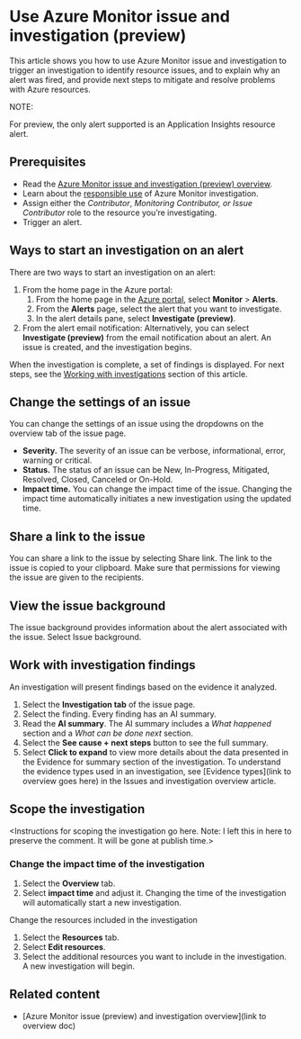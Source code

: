 # Use Azure Monitor issue and investigation (preview)

This article shows you how to use Azure Monitor issue and investigation to trigger an investigation to identify resource issues, and to explain why an alert was fired, and provide next steps to mitigate and resolve problems with Azure resources.

NOTE:

For preview, the only alert supported is an Application Insights resource alert.

## Prerequisites

-   Read the [Azure Monitor issue and investigation (preview) overview](https://microsoft-my.sharepoint.com/personal/inhenkel_microsoft_com/Documents/Documents/SME%20Review/Issue%20and%20investigation/V2/issue_and_investigation_how_to.docx).
-   Learn about the [responsible use](https://microsoft-my.sharepoint.com/personal/inhenkel_microsoft_com/Documents/Documents/SME%20Review/Issue%20and%20investigation/V2/issue_and_investigation_responsible_use.docx) of Azure Monitor investigation.
-   Assign either the *Contributor*, *Monitoring Contributor, or Issue Contributor* role to the resource you’re investigating.
-   Trigger an alert.

## Ways to start an investigation on an alert

There are two ways to start an investigation on an alert:

1.  From the home page in the Azure portal:
    1.  From the home page in the [Azure portal](https://portal.azure.com/), select **Monitor** \> **Alerts**.
    2.  From the **Alerts** page, select the alert that you want to investigate.
    3.  In the alert details pane, select **Investigate (preview)**.
2.  From the alert email notification: Alternatively, you can select **Investigate (preview)** from the email notification about an alert. An issue is created, and the investigation begins.

When the investigation is complete, a set of findings is displayed. For next steps, see the [Working with investigations]() section of this article.

## Change the settings of an issue

You can change the settings of an issue using the dropdowns on the overview tab of the issue page.

-   **Severity.** The severity of an issue can be verbose, informational, error, warning or critical.
-   **Status.** The status of an issue can be New, In-Progress, Mitigated, Resolved, Closed, Canceled or On-Hold.
-   **Impact time.** You can change the impact time of the issue. Changing the impact time automatically initiates a new investigation using the updated time.

## Share a link to the issue

You can share a link to the issue by selecting Share link. The link to the issue is copied to your clipboard. Make sure that permissions for viewing the issue are given to the recipients.

## View the issue background

The issue background provides information about the alert associated with the issue. Select Issue background.

## Work with investigation findings

An investigation will present findings based on the evidence it analyzed.

1.  Select the **Investigation tab** of the issue page.
2.  Select the finding. Every finding has an AI summary.
3.  Read the **AI summary**. The AI summary includes a *What happened* section and a *What can be done next* section.
4.  Select the **See cause + next steps** button to see the full summary.
5.  Select **Click to expand** to view more details about the data presented in the Evidence for summary section of the investigation. To understand the evidence types used in an investigation, see [Evidence types](link to overview goes here) in the Issues and investigation overview article.

## Scope the investigation

\<Instructions for scoping the investigation go here. Note: I left this in here to preserve the comment. It will be gone at publish time.\>

### Change the impact time of the investigation

1.  Select the **Overview** tab.
2.  Select **impact time** and adjust it. Changing the time of the investigation will automatically start a new investigation.

Change the resources included in the investigation

1.  Select the **Resources** tab.
2.  Select **Edit resources**.
3.  Select the additional resources you want to include in the investigation. A new investigation will begin.

## Related content

-   [Azure Monitor issue (preview) and investigation overview](link to overview doc)
